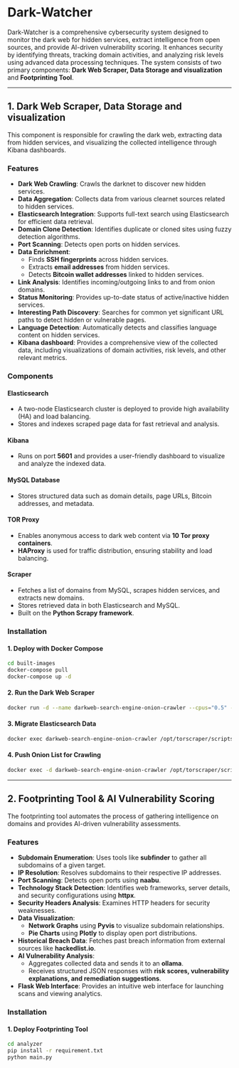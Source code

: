 # Dark-Watcher

Dark-Watcher is a comprehensive cybersecurity system designed to monitor the dark web for hidden services, extract intelligence from open sources, and provide AI-driven vulnerability scoring. It enhances security by identifying threats, tracking domain activities, and analyzing risk levels using advanced data processing techniques. The system consists of two primary components: **Dark Web Scraper, Data Storage and visualization** and **Footprinting Tool**.

---
## **1. Dark Web Scraper, Data Storage and visualization**
This component is responsible for crawling the dark web, extracting data from hidden services, and visualizing the collected intelligence through Kibana dashboards.

### **Features**
- **Dark Web Crawling**: Crawls the darknet to discover new hidden services.
- **Data Aggregation**: Collects data from various clearnet sources related to hidden services.
- **Elasticsearch Integration**: Supports full-text search using Elasticsearch for efficient data retrieval.
- **Domain Clone Detection**: Identifies duplicate or cloned sites using fuzzy detection algorithms.
- **Port Scanning**: Detects open ports on hidden services.
- **Data Enrichment**:
  - Finds **SSH fingerprints** across hidden services.
  - Extracts **email addresses** from hidden services.
  - Detects **Bitcoin wallet addresses** linked to hidden services.
- **Link Analysis**: Identifies incoming/outgoing links to and from onion domains.
- **Status Monitoring**: Provides up-to-date status of active/inactive hidden services.
- **Interesting Path Discovery**: Searches for common yet significant URL paths to detect hidden or vulnerable pages.
- **Language Detection**: Automatically detects and classifies language content on hidden services.
- **Kibana dashboard**: Provides a comprehensive view of the collected data, including visualizations of domain activities, risk levels, and other relevant metrics.

### **Components**
#### **Elasticsearch**
- A two-node Elasticsearch cluster is deployed to provide high availability (HA) and load balancing.
- Stores and indexes scraped page data for fast retrieval and analysis.

#### **Kibana**
- Runs on port **5601** and provides a user-friendly dashboard to visualize and analyze the indexed data.

#### **MySQL Database**
- Stores structured data such as domain details, page URLs, Bitcoin addresses, and metadata.

#### **TOR Proxy**
- Enables anonymous access to dark web content via **10 Tor proxy containers**.
- **HAProxy** is used for traffic distribution, ensuring stability and load balancing.

#### **Scraper**
- Fetches a list of domains from MySQL, scrapes hidden services, and extracts new domains.
- Stores retrieved data in both Elasticsearch and MySQL.
- Built on the **Python Scrapy framework**.

### **Installation**
#### **1. Deploy with Docker Compose**  
```bash
cd built-images
docker-compose pull
docker-compose up -d
```
#### **2. Run the Dark Web Scraper**  
```bash
docker run -d --name darkweb-search-engine-onion-crawler --cpus="0.5" --restart=always --network=built-images_default 0xun7h1nk4ble/scraper_crawler_complete /opt/torscraper/scripts/start_onion_scrapy.sh
```
#### **3. Migrate Elasticsearch Data**  
```bash
docker exec darkweb-search-engine-onion-crawler /opt/torscraper/scripts/elasticsearch_migrate.sh
```
#### **4. Push Onion List for Crawling**  
```bash
docker exec -d darkweb-search-engine-onion-crawler /opt/torscraper/scripts/push_list.sh /opt/torscraper/onions_list/onions.txt
```

---

## **2. Footprinting Tool & AI Vulnerability Scoring**
The footprinting tool automates the process of gathering intelligence on domains and provides AI-driven vulnerability assessments.

### **Features**
- **Subdomain Enumeration**: Uses tools like **subfinder** to gather all subdomains of a given target.
- **IP Resolution**: Resolves subdomains to their respective IP addresses.
- **Port Scanning**: Detects open ports using **naabu**.
- **Technology Stack Detection**: Identifies web frameworks, server details, and security configurations using **httpx**.
- **Security Headers Analysis**: Examines HTTP headers for security weaknesses.
- **Data Visualization**:
  - **Network Graphs** using **Pyvis** to visualize subdomain relationships.
  - **Pie Charts** using **Plotly** to display open port distributions.
- **Historical Breach Data**: Fetches past breach information from external sources like **hackedlist.io**.
- **AI Vulnerability Analysis**:
  - Aggregates collected data and sends it to an **ollama**.
  - Receives structured JSON responses with **risk scores, vulnerability explanations, and remediation suggestions**.
- **Flask Web Interface**: Provides an intuitive web interface for launching scans and viewing analytics.

### **Installation**
#### **1. Deploy Footprinting Tool**  
```bash
cd analyzer
pip install -r requirement.txt
python main.py
```

